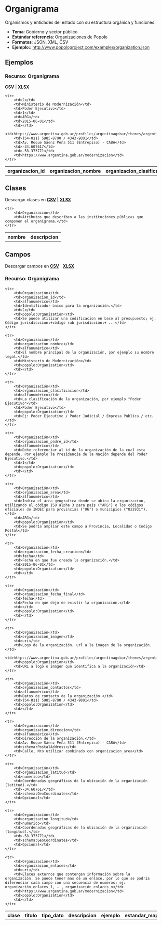 # Organigrama

Organismos y entidades del estado con su estructura orgánica y funciones.

* **Tema**: Gobierno y sector público
* **Estándar referencia**: [Organizaciones de Popolo](http://www.popoloproject.com/specs/organization.html)
* **Formatos**: JSON, XML, CSV
* **Ejemplo:**: http://www.popoloproject.com/examples/organization.json

<!-- COMIENZO TABLA DE EJEMPLO. Dejar este comentario para edicion automatica. No editar manualmente el contenido, usar el script.  -->

## Ejemplos

### Recurso: Organigrama
**[CSV](https://github.com/datosgobar/paquete-apertura-datos/raw/master/docs/datasets-especificaciones/organigrama/organigrama.csv)** | **[XLSX](https://github.com/datosgobar/paquete-apertura-datos/raw/master/docs/datasets-especificaciones/organigrama/organigrama.xlsx)**

<table>
    <tr>
        <th>organizacion_id</th>
        <th>organizacion_nombre</th>
        <th>organizacion_clasificacion</th>
        <th>organizacion_padre_id</th>
        <th>organizacion_area</th>
        <th>organizacion_fecha_creacion</th>
        <th>organizacion_fecha_final</th>
        <th>organizacion_imagen</th>
        <th>organizacion_contactos</th>
        <th>organizacion_direccion</th>
        <th>organizacion_latitud</th>
        <th>organizacion_longitud</th>
        <th>organizacion_enlaces</th>
    </tr>

    <tr>
        <td>2</td>
        <td>Ministerio de Modernización</td>
        <td>Poder Ejecutivo</td>
        <td>1</td>
        <td>ARG</td>
        <td>2015-06-01</td>
        <td></td>
        <td>https://www.argentina.gob.ar/profiles/argentinagobar/themes/argentinagobar/argentinagobar_theme/logo.svg</td>
        <td>(54-011) 5985-8700 / 4343-9001</td>
        <td>Av. Roque Sáenz Peña 511 (Entrepiso) - CABA</td>
        <td>-34.607617</td>
        <td>-58.373771</td>
        <td>https://www.argentina.gob.ar/modernizacion</td>
    </tr>
        
</table>

<!-- FIN TABLA DE EJEMPLO. Dejar este comentario para edicion automatica. No editar manualmente el contenido, usar el script.  -->


<!-- COMIENZO TABLA DE CLASES. Dejar este comentario para edicion automatica. No editar manualmente el contenido, usar el script.  -->

## Clases



Descargar clases en **[CSV](https://github.com/datosgobar/paquete-apertura-datos/raw/master/docs/datasets-especificaciones/organigrama/organigrama-clases.csv)** | **[XLSX](https://github.com/datosgobar/paquete-apertura-datos/raw/master/docs/datasets-especificaciones/organigrama/organigrama-clases.xlsx)**


<table>
    <tr>
        <th>nombre</th>
        <th>descripcion</th>
    </tr>

    <tr>
        <td>Organización</td>
        <td>Atributos que describen a las instituciones públicas que componen el organigrama.</td>
    </tr>
        
</table>

<!-- FIN TABLA DE CLASES. Dejar este comentario para edicion automatica. No editar manualmente el contenido, usar el script.  -->


<!-- COMIENZO TABLA DE CAMPOS POR CLASE. Dejar este comentario para edicion automatica. No editar manualmente el contenido, usar el script.  -->

## Campos

Descargar campos en **[CSV](https://github.com/datosgobar/paquete-apertura-datos/raw/master/docs/datasets-especificaciones/organigrama/organigrama-campos.csv)** | **[XLSX](https://github.com/datosgobar/paquete-apertura-datos/raw/master/docs/datasets-especificaciones/organigrama/organigrama-campos.xlsx)**

### Recurso: Organigrama

<table>
    <tr>
        <th>clase</th>
        <th>titulo</th>
        <th>tipo_dato</th>
        <th>descripcion</th>
        <th>ejemplo</th>
        <th>estandar_mapeo</th>
        <th>notas</th>
    </tr>

    <tr>
        <td>Organización</td>
        <td>organizacion_id</td>
        <td>alfanumérico</td>
        <td>Identificador único para la organización.</td>
        <td>2</td>
        <td>popolo:Organization</td>
        <td>Se puede utilizar una codificacion en base al presupuesto; ej: Código jurisdicccion:+código sub jurisdicción:+ ...</td>
    </tr>
        
    <tr>
        <td>Organización</td>
        <td>organizacion_nombre</td>
        <td>alfanumérico</td>
        <td>El nombre principal de la organización, por ejemplo su nombre legal.</td>
        <td>Ministerio de Modernización</td>
        <td>popolo:Organization</td>
        <td></td>
    </tr>
        
    <tr>
        <td>Organización</td>
        <td>organizacion_clasificacion</td>
        <td>alfanumérico</td>
        <td>La clasificación de la organización, por ejemplo "Poder Ejecutivo"</td>
        <td>Poder Ejecutivo</td>
        <td>popolo:Organization</td>
        <td>Ej: Poder Ejecutivo / Poder Judicial / Empresa Publica / etc.</td>
    </tr>
        
    <tr>
        <td>Organización</td>
        <td>organizacion_padre_id</td>
        <td>alfanumérico</td>
        <td>Debe referenciar al id de la organización de la cual esta depende. Por ejemplo la Presidencia de la Nación depende del Poder Ejecutivo.</td>
        <td>1</td>
        <td>popolo:Organization</td>
        <td></td>
    </tr>
        
    <tr>
        <td>Organización</td>
        <td>organizacion_area</td>
        <td>alfanumérico</td>
        <td>Indica el área geografica donde se ubica la organizacion, utilizando el código ISO alpha 3 para país ("ARG") o los códigos oficiales de INDEC para provincias ("06") o municipios ("822931").</td>
        <td>ARG</td>
        <td>popolo:Organization</td>
        <td>Se podría ampliar este campo a Provincia, Localidad o Codigo Postal</td>
    </tr>
        
    <tr>
        <td>Organización</td>
        <td>organizacion_fecha_creacion</td>
        <td>fecha</td>
        <td>Fecha en que fue creada la organización.</td>
        <td>2015-06-01</td>
        <td>popolo:Organization</td>
        <td></td>
    </tr>
        
    <tr>
        <td>Organización</td>
        <td>organizacion_fecha_final</td>
        <td>fecha</td>
        <td>Fecha en que dejo de existir la organización.</td>
        <td></td>
        <td>popolo:Organization</td>
        <td></td>
    </tr>
        
    <tr>
        <td>Organización</td>
        <td>organizacion_imagen</td>
        <td>uri</td>
        <td>Logo de la organización, url a la imagen de la organización.</td>
        <td>https://www.argentina.gob.ar/profiles/argentinagobar/themes/argentinagobar/argentinagobar_theme/logo.svg</td>
        <td>popolo:Organization</td>
        <td>URL a logo o imagen que identifica a la organización</td>
    </tr>
        
    <tr>
        <td>Organización</td>
        <td>organizacion_contactos</td>
        <td>alfanumérico</td>
        <td>Datos de contacto de la organización.</td>
        <td>(54-011) 5985-8700 / 4343-9001</td>
        <td>popolo:Organization</td>
        <td></td>
    </tr>
        
    <tr>
        <td>Organización</td>
        <td>organizacion_direccion</td>
        <td>alfanumérico</td>
        <td>Dirección de la organización.</td>
        <td>Av. Roque Sáenz Peña 511 (Entrepiso) - CABA</td>
        <td>schema:PostalAddress</td>
        <td>Calle, Nro utilizar combinado con organizacion_area</td>
    </tr>
        
    <tr>
        <td>Organización</td>
        <td>organizacion_latitud</td>
        <td>numerico</td>
        <td>Coordenadas geográficas de la ubicación de la organización (latitud).</td>
        <td>-34.607617</td>
        <td>schema:GeoCoordinates</td>
        <td>Opcional</td>
    </tr>
        
    <tr>
        <td>Organización</td>
        <td>organizacion_longitud</td>
        <td>numerico</td>
        <td>Coordenadas geográficas de la ubicación de la organización (longitud).</td>
        <td>-58.373771</td>
        <td>schema:GeoCoordinates</td>
        <td>Opcional</td>
    </tr>
        
    <tr>
        <td>Organización</td>
        <td>organizacion_enlaces</td>
        <td>uri</td>
        <td>Elaces externos que contengan información sobre la organización. Se puede tener mas de un enlace, por lo que se podria diferenciar cada campo con una secuencia de numeros; ej: organización_enlaces_1, … , organización_enlaces_n</td>
        <td>https://www.argentina.gob.ar/modernizacion</td>
        <td>popolo:Organization</td>
        <td></td>
    </tr>
        
</table>

<!-- FIN TABLA DE CAMPOS POR CLASE. Dejar este comentario para edicion automatica. No editar manualmente el contenido, usar el script.  -->
